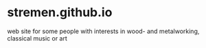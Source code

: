 # stremen.github.io
web site for some people with interests in wood- and metalworking, classical music or art
